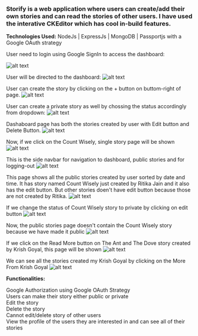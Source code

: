 ### Storify is a web application where users can create/add their own stories and can read the stories of other users. I have used the interative CKEditor which has cool in-build features. 

**Technologies Used:** NodeJs | ExpressJs | MongoDB | Passportjs with a Google OAuth strategy
 
 User need to login using Google SignIn to access the dashboard:
 
 ![alt text](https://github.com/RitikaJain8818/Storify/blob/master/images/login-page.png)

User will be directed to the dashboard:
 ![alt text](https://github.com/RitikaJain8818/Storify/blob/master/images/empty%20dashboard.png)
 
 User can create the story by clicking on the + button on buttom-right of page.
  ![alt text](https://github.com/RitikaJain8818/Storify/blob/master/images/creating%20public%20story.png)

User can create a private story as well by chossing the status accordingly from dropdown:
 ![alt text](https://github.com/RitikaJain8818/Storify/blob/master/images/creating%20private%20story.png)
 
 Dashaboard page has both the stories created by user with Edit button and Delete Button.
  ![alt text](https://github.com/RitikaJain8818/Storify/blob/master/images/dashboard%20with%20stories.png)
  
  Now, if we click on the Count Wisely, single story page will be shown
  ![alt text](https://github.com/RitikaJain8818/Storify/blob/master/images/Screenshot%20(246).png)

This is the side navbar for navigation to dashboard, public stories and for logging-out
 ![alt text](https://github.com/RitikaJain8818/Storify/blob/master/images/sidenav.png)

This page shows all the public stories created by user sorted by date and time. It has story named Count Wisely just created by Ritika Jain and it also has the edit button. But other stories doen't have edit button because those are not created by Ritika.
 ![alt text](https://github.com/RitikaJain8818/Storify/blob/master/images/all%20public%20stories.png)

If we change the status of Count Wisely story to private by clicking on edit button
 ![alt text](https://github.com/RitikaJain8818/Storify/blob/master/images/edit%20story.png)

Now, the public stories page doesn't contain the Count Wisely story because we have made it public
 ![alt text](https://github.com/RitikaJain8818/Storify/blob/master/images/all%20public%20stories%20without%20ritika%20private.png)

If we click on the Read More button on The Ant and The Dove story created by Krish Goyal, this page will be shown
 ![alt text](https://github.com/RitikaJain8818/Storify/blob/master/images/single%20user%20story.png)

We can see all the stories created my Krish Goyal by clicking on the More From Krish Goyal
 ![alt text](https://github.com/RitikaJain8818/Storify/blob/master/images/all%20user%20stories.png)


**Functionalities:**

Google Authorization using Google OAuth Strategy                                                              
Users can make their story either public or private                                               
Edit the story                                                               
Delete the story                                                             
Cannot edit/delete story of other users                                                    
View the profile of the users they are interested in and can see all of their stories

